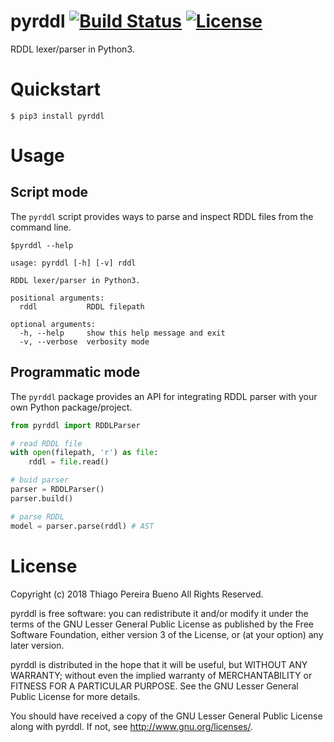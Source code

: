 # pyrddl [![Build Status](https://travis-ci.org/thiagopbueno/pyrddl.svg?branch=master)](https://travis-ci.org/thiagopbueno/pyrddl) [![License](https://img.shields.io/aur/license/yaourt.svg)](https://github.com/thiagopbueno/pyrddl/blob/master/LICENSE)

RDDL lexer/parser in Python3.

# Quickstart

```text
$ pip3 install pyrddl
```

# Usage


## Script mode

The ``pyrddl`` script provides ways to parse and inspect RDDL files
from the command line.

```text
$pyrddl --help

usage: pyrddl [-h] [-v] rddl

RDDL lexer/parser in Python3.

positional arguments:
  rddl           RDDL filepath

optional arguments:
  -h, --help     show this help message and exit
  -v, --verbose  verbosity mode
```

## Programmatic mode

The ``pyrddl`` package provides an API for integrating RDDL parser
with your own Python package/project.

```python
from pyrddl import RDDLParser

# read RDDL file
with open(filepath, 'r') as file:
    rddl = file.read()

# buid parser
parser = RDDLParser()
parser.build()

# parse RDDL
model = parser.parse(rddl) # AST
```

# License

Copyright (c) 2018 Thiago Pereira Bueno All Rights Reserved.

pyrddl is free software: you can redistribute it and/or modify it
under the terms of the GNU Lesser General Public License as published by
the Free Software Foundation, either version 3 of the License, or (at
your option) any later version.

pyrddl is distributed in the hope that it will be useful, but
WITHOUT ANY WARRANTY; without even the implied warranty of
MERCHANTABILITY or FITNESS FOR A PARTICULAR PURPOSE. See the GNU Lesser
General Public License for more details.

You should have received a copy of the GNU Lesser General Public License
along with pyrddl. If not, see http://www.gnu.org/licenses/.
